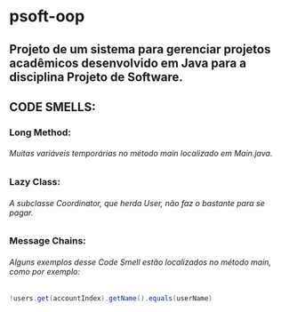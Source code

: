 # psoft-oop
## Projeto de um sistema para gerenciar projetos acadêmicos desenvolvido em Java para a disciplina Projeto de Software.


## CODE SMELLS:

### Long Method:
###### Muitas variáveis temporárias no método main localizado em Main.java.

### Lazy Class:
###### A subclasse Coordinator, que herda User, não faz o bastante para se pagar.

### Message Chains:
###### Alguns exemplos desse Code Smell estão localizados no método main, como por exemplo:
```java
!users.get(accountIndex).getName().equals(userName)
```
